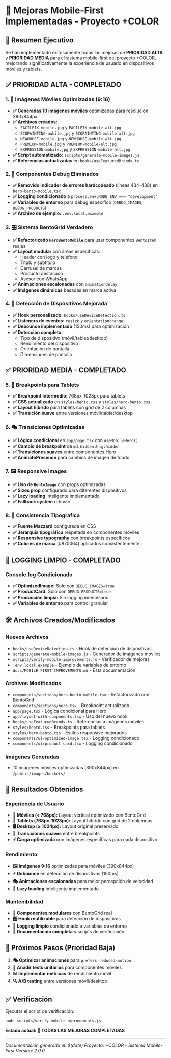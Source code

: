 # 📱 Mejoras Mobile-First Implementadas - Proyecto +COLOR

## 🎯 Resumen Ejecutivo

Se han implementado exitosamente todas las mejoras de **PRIORIDAD ALTA** y **PRIORIDAD MEDIA** para el sistema mobile-first del proyecto +COLOR, mejorando significativamente la experiencia de usuario en dispositivos móviles y tablets.

## ✅ PRIORIDAD ALTA - COMPLETADO

### 1. 📱 Imágenes Móviles Optimizadas (9:16)
- **✅ Generadas 10 imágenes móviles** optimizadas para resolución 390x844px
- **✅ Archivos creados:**
  - `FACILFIX-mobile.jpg` y `FACILFIX-mobile-alt.jpg`
  - `ECOPAINTING-mobile.jpg` y `ECOPAINTING-mobile-alt.jpg`
  - `NEWHOUSE-mobile.jpg` y `NEWHOUSE-mobile-alt.jpg`
  - `PREMIUM-mobile.jpg` y `PREMIUM-mobile-alt.jpg`
  - `EXPRESSION-mobile.jpg` y `EXPRESSION-mobile-alt.jpg`
- **✅ Script automatizado:** `scripts/generate-mobile-images.js`
- **✅ Referencias actualizadas** en `hooks/useFeaturedBrands.ts`

### 2. 🧹 Componentes Debug Eliminados
- **✅ Removido indicador de errores hardcodeado** (líneas 434-438) en `hero-bento-mobile.tsx`
- **✅ Logging condicionado** a `process.env.NODE_ENV === "development"`
- **✅ Variables de entorno** para debug específico (`DEBUG_IMAGES`, `DEBUG_PRODUCTS`)
- **✅ Archivo de ejemplo:** `.env.local.example`

### 3. 🎛️ Sistema BentoGrid Verdadero
- **✅ Refactorizado `HeroBentoMobile`** para usar componentes `BentoItem` reales
- **✅ Layout modular** con áreas específicas:
  - Header con logo y teléfono
  - Título y subtítulo
  - Carrusel de marcas
  - Producto destacado
  - Asesor con WhatsApp
- **✅ Animaciones escalonadas** con `animationDelay`
- **✅ Imágenes dinámicas** basadas en marca activa

### 4. 📡 Detección de Dispositivos Mejorada
- **✅ Hook personalizado:** `hooks/useDeviceDetection.ts`
- **✅ Listeners de eventos:** `resize` y `orientationchange`
- **✅ Debounce implementado** (150ms) para optimización
- **✅ Detección completa:**
  - Tipo de dispositivo (móvil/tablet/desktop)
  - Rendimiento del dispositivo
  - Orientación de pantalla
  - Dimensiones de pantalla

## ✅ PRIORIDAD MEDIA - COMPLETADO

### 5. 📱 Breakpoints para Tablets
- **✅ Breakpoint intermedio:** 768px-1023px para tablets
- **✅ CSS actualizado** en `styles/bento.css` y `styles/hero-bento.css`
- **✅ Layout híbrido** para tablets con grid de 2 columnas
- **✅ Transición suave** entre versiones móvil/tablet/desktop

### 6. 🎭 Transiciones Optimizadas
- **✅ Lógica condicional** en `app/page.tsx` con `useMobileHero()`
- **✅ Cambio de breakpoint** de `md:hidden` a `lg:hidden`
- **✅ Transiciones suaves** entre componentes Hero
- **✅ AnimatePresence** para cambios de imagen de fondo

### 7. 🖼️ Responsive Images
- **✅ Uso de `BentoImage`** con props optimizadas
- **✅ Sizes prop** configurado para diferentes dispositivos
- **✅ Lazy loading** inteligente implementado
- **✅ Fallback system** robusto

### 8. 🎨 Consistencia Tipográfica
- **✅ Fuente Mazzard** configurada en CSS
- **✅ Jerarquía tipográfica** respetada en componentes móviles
- **✅ Responsive typography** con breakpoints específicos
- **✅ Colores de marca** (#870064) aplicados consistentemente

## 🧹 LOGGING LIMPIO - COMPLETADO

### Console.log Condicionado
- **✅ OptimizedImage:** Solo con `DEBUG_IMAGES=true`
- **✅ ProductCard:** Solo con `DEBUG_PRODUCTS=true`
- **✅ Producción limpia:** Sin logging innecesario
- **✅ Variables de entorno** para control granular

## 🛠️ Archivos Creados/Modificados

### Nuevos Archivos
- `hooks/useDeviceDetection.ts` - Hook de detección de dispositivos
- `scripts/generate-mobile-images.js` - Generador de imágenes móviles
- `scripts/verify-mobile-improvements.js` - Verificador de mejoras
- `.env.local.example` - Ejemplo de variables de entorno
- `docs/MOBILE-FIRST-IMPROVEMENTS.md` - Esta documentación

### Archivos Modificados
- `components/sections/hero-bento-mobile.tsx` - Refactorizado con BentoGrid
- `components/sections/hero.tsx` - Breakpoint actualizado
- `app/page.tsx` - Lógica condicional para Hero
- `app/layout-with-components.tsx` - Uso del nuevo hook
- `hooks/useFeaturedBrands.ts` - Referencias a imágenes móviles
- `styles/bento.css` - Breakpoints para tablets
- `styles/hero-bento.css` - Estilos responsive mejorados
- `components/ui/optimized-image.tsx` - Logging condicionado
- `components/ui/product-card.tsx` - Logging condicionado

### Imágenes Generadas
- 10 imágenes móviles optimizadas (390x844px) en `/public/images/buckets/`

## 🎯 Resultados Obtenidos

### Experiencia de Usuario
- **📱 Móviles (< 768px):** Layout vertical optimizado con BentoGrid
- **📱 Tablets (768px-1023px):** Layout híbrido con grid de 2 columnas
- **🖥️ Desktop (≥ 1024px):** Layout original preservado
- **🔄 Transiciones suaves** entre breakpoints
- **⚡ Carga optimizada** con imágenes específicas para cada dispositivo

### Rendimiento
- **🖼️ Imágenes 9:16** optimizadas para móviles (390x844px)
- **⚡ Debounce** en detección de dispositivos (150ms)
- **🎭 Animaciones escalonadas** para mejor percepción de velocidad
- **📱 Lazy loading** inteligente implementado

### Mantenibilidad
- **🧩 Componentes modulares** con BentoGrid real
- **🎛️ Hook reutilizable** para detección de dispositivos
- **🧹 Logging limpio** condicionado a variables de entorno
- **📝 Documentación completa** y scripts de verificación

## 🚀 Próximos Pasos (Prioridad Baja)

1. **🎭 Optimizar animaciones** para `prefers-reduced-motion`
2. **🧪 Añadir tests unitarios** para componentes móviles
3. **📊 Implementar métricas** de rendimiento móvil
4. **🔍 A/B testing** entre versiones móvil/desktop

## ✅ Verificación

Ejecutar el script de verificación:
```bash
node scripts/verify-mobile-improvements.js
```

**Estado actual: 🎉 TODAS LAS MEJORAS COMPLETADAS**

---

*Documentación generada el: $(date)*
*Proyecto: +COLOR - Sistema Mobile-First*
*Versión: 2.0.0*
